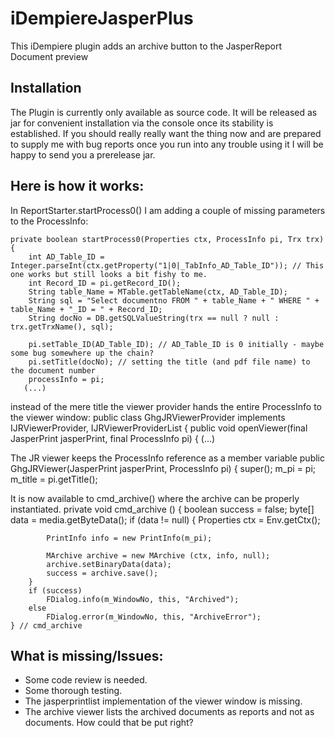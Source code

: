 # iDempiereJasperPlus
This iDempiere plugin adds an archive button to the JasperReport Document preview

## Installation
The Plugin is currently only available as source code. It will be released as jar for convenient installation via the console once its stability is established.
If you should really really want the thing now and are prepared to supply me with bug reports once you run into any trouble using it I will be happy to send you a prerelease jar.
## Here is how it works:

In ReportStarter.startProcess0() I am adding a couple of missing parameters to the ProcessInfo:

    private boolean startProcess0(Properties ctx, ProcessInfo pi, Trx trx)
    {
        int AD_Table_ID = Integer.parseInt(ctx.getProperty("1|0|_TabInfo_AD_Table_ID")); // This one works but still looks a bit fishy to me.
        int Record_ID = pi.getRecord_ID();
        String table_Name = MTable.getTableName(ctx, AD_Table_ID);
        String sql = "Select documentno FROM " + table_Name + " WHERE " + table_Name + "_ID = " + Record_ID;
        String docNo = DB.getSQLValueString(trx == null ? null : trx.getTrxName(), sql);

        pi.setTable_ID(AD_Table_ID); // AD_Table_ID is 0 initially - maybe some bug somewhere up the chain?
        pi.setTitle(docNo); // setting the title (and pdf file name) to the document number
        processInfo = pi;
       (...)

instead of the mere title the viewer provider hands the entire ProcessInfo to the viewer window:
    public class GhgJRViewerProvider implements IJRViewerProvider, IJRViewerProviderList {
        public void openViewer(final JasperPrint jasperPrint, final ProcessInfo pi) {
       (...)

The JR viewer keeps the ProcessInfo reference as a member variable
    public GhgJRViewer(JasperPrint jasperPrint, ProcessInfo pi) {
        super();
        m_pi = pi;
        m_title = pi.getTitle();

It is now available to cmd_archive() where the archive can be properly instantiated.
    private void cmd_archive ()
    {
        boolean success = false;
        byte[] data = media.getByteData();
        if (data != null) {
            Properties ctx = Env.getCtx();

            PrintInfo info = new PrintInfo(m_pi);

            MArchive archive = new MArchive (ctx, info, null);
            archive.setBinaryData(data);
            success = archive.save();
        }
        if (success)
            FDialog.info(m_WindowNo, this, "Archived");
        else
            FDialog.error(m_WindowNo, this, "ArchiveError");
    } // cmd_archive

## What is missing/Issues: 
- Some code review is needed. 
- Some thorough testing.
- The jasperprintlist implementation of the viewer window is missing.
- The archive viewer lists the archived documents as reports and not as documents. How could that be put right?
